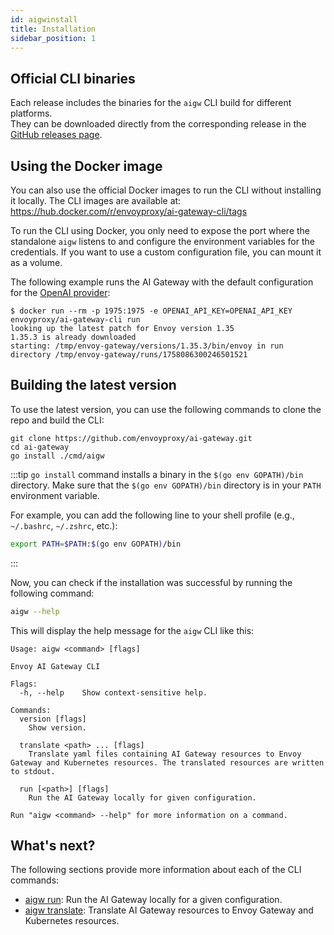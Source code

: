 ```yaml
---
id: aigwinstall
title: Installation
sidebar_position: 1
---
```


## Official CLI binaries

Each release includes the binaries for the `aigw` CLI build for different platforms.<br/>
They can be downloaded directly from the corresponding release in the
[GitHub releases page](https://github.com/envoyproxy/ai-gateway/releases).

## Using the Docker image

You can also use the official Docker images to run the CLI without installing it locally.
The CLI images are available at: https://hub.docker.com/r/envoyproxy/ai-gateway-cli/tags

To run the CLI using Docker, you only need to expose the port where the standalone `aigw` listens to
and configure the environment variables for the credentials. If you want to use a custom configuration file,
you can mount it as a volume.

The following example runs the AI Gateway with the default configuration for the [OpenAI provider](../getting-started/connect-providers/openai.md):

```shell
$ docker run --rm -p 1975:1975 -e OPENAI_API_KEY=OPENAI_API_KEY envoyproxy/ai-gateway-cli run
looking up the latest patch for Envoy version 1.35
1.35.3 is already downloaded
starting: /tmp/envoy-gateway/versions/1.35.3/bin/envoy in run directory /tmp/envoy-gateway/runs/1758086300246501521
```

## Building the latest version

To use the latest version, you can use the following commands to clone the repo and build the CLI:

```shell
git clone https://github.com/envoyproxy/ai-gateway.git
cd ai-gateway
go install ./cmd/aigw
```

:::tip
`go install` command installs a binary in the `$(go env GOPATH)/bin` directory.
Make sure that the `$(go env GOPATH)/bin` directory is in your `PATH` environment variable.

For example, you can add the following line to your shell profile (e.g., `~/.bashrc`, `~/.zshrc`, etc.):
```sh
export PATH=$PATH:$(go env GOPATH)/bin
```
:::

Now, you can check if the installation was successful by running the following command:

```sh
aigw --help
```

This will display the help message for the `aigw` CLI like this:

```
Usage: aigw <command> [flags]

Envoy AI Gateway CLI

Flags:
  -h, --help    Show context-sensitive help.

Commands:
  version [flags]
    Show version.

  translate <path> ... [flags]
    Translate yaml files containing AI Gateway resources to Envoy Gateway and Kubernetes resources. The translated resources are written to stdout.

  run [<path>] [flags]
    Run the AI Gateway locally for given configuration.

Run "aigw <command> --help" for more information on a command.
```

## What's next?

The following sections provide more information about each of the CLI commands:

- [aigw run](./run.md): Run the AI Gateway locally for a given configuration.
- [aigw translate](./translate.md): Translate AI Gateway resources to Envoy Gateway and Kubernetes resources.
